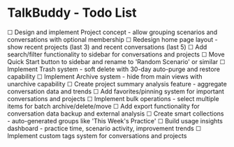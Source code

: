 # TalkBuddy - Todo List


☐ Design and implement Project concept - allow grouping scenarios and conversations with optional membership
☐ Redesign home page layout - show recent projects (last 3) and recent conversations (last 5)
☐ Add search/filter functionality to sidebar for conversations and projects
☐ Move Quick Start button to sidebar and rename to 'Random Scenario' or similar
☐ Implement Trash system - soft delete with 30-day auto-purge and restore capability
☐ Implement Archive system - hide from main views with unarchive capability
☐ Create project summary analysis feature - aggregate conversation data and trends
☐ Add favorites/pinning system for important conversations and projects
☐ Implement bulk operations - select multiple items for batch archive/delete/move
☐ Add export functionality for conversation data backup and external analysis
☐ Create smart collections - auto-generated groups like 'This Week's Practice'
☐ Build usage insights dashboard - practice time, scenario activity, improvement trends
☐ Implement custom tags system for conversations and projects
